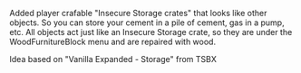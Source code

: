 Added player crafable "Insecure Storage crates" that looks like other objects. 
So you can store your cement in a pile of cement, gas in a pump, etc.
All objects act just like an Insecure Storage crate, so they are under the WoodFurnitureBlock menu and are repaired with wood. 

Idea based on "Vanilla Expanded - Storage" from TSBX


